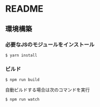 # README

## 環境構築

### 必要なJSのモジュールをインストール
```
$ yarn install
```

### ビルド
```
$ npm run build
```

自動ビルドする場合は次のコマンドを実行
```
$ npm run watch
```